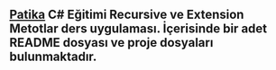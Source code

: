 ## [Patika](https://www.patika.dev) C# Eğitimi Recursive ve Extension Metotlar ders uygulaması. İçerisinde bir adet README dosyası ve proje dosyaları bulunmaktadır.